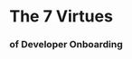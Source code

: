 <!-- .slide: data-state="dim" data-background="resources/last-supper.jpg" -->

# The 7 Virtues
### of Developer Onboarding
